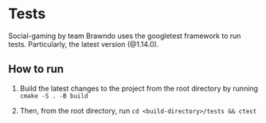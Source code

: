 # Tests

Social-gaming by team Brawndo uses the googletest framework to run tests. Particularly, the latest version (@1.14.0).

## How to run

1. Build the latest changes to the project from the root directory by running
   `cmake -S . -B build`

2. Then, from the root directory, run
   `cd <build-directory>/tests && ctest`
